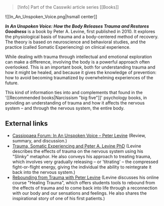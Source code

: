 > [!info] Part of the Casswiki article series [[Books]]

![[In_An_Unspoken_Voice.png|hsmall center]]


_**In An Unspoken Voice: How the Body Releases Trauma and Restores Goodness**_ is a book by Peter A. Levine, first published in 2010. It explores the physiological basis of trauma and a body-centered method of recovery. The theory is based on neuroscience and behavioral studies, and the practice (called Somatic Experiencing) on clinical experience.

While dealing with trauma through intellectual and emotional exploration can make a difference, involving the body is a powerful approach often overlooked. This is an important book, both for understanding trauma and how it might be healed, and because it gives the knowledge of prevention: how to avoid becoming traumatized by overwhelming experiences of the future.

This kind of information ties into and complements that found in the '[[Recommended books|Narcissism "big five"]]' psychology books, in providing an understanding of trauma and how it affects the nervous system – and through the nervous system, the entire body.

External links
--------------

*   [Cassiopaea Forum: In An Unspoken Voice – Peter Levine](https://cassiopaea.org/forum/index.php/topic,23581.0.html) (Review, summary, and discussion.)
*   [Trauma, Somatic Experiencing and Peter A. Levine PhD](http://www.youtube.com/watch?feature=player_embedded&v=ByalBx85iC8) (Levine describes the effects of trauma on the nervous system using his "Slinky" metaphor. He also conveys his approach to treating trauma, which involves very gradually releasing – or 'titrating' – the compressed fight-or-flight energy, giving the individual the ability to reintegrate it back into the nervous system.)
*   [Rebounding from Trauma with Peter Levine](http://www.youtube.com/watch?v=HSjityEv4M8) (Levine discusses his online course "Healing Trauma", which offers students tools to rebound from the effects of trauma and to come back into life through a reconnection with our body and our sensations and feelings. He also shares the inspirational story of one of his first patients.)